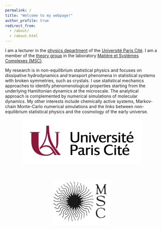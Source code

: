 ```yaml
---
permalink: /
title: "Welcome to my webpage!"
author_profile: true
redirect_from: 
  - /about/
  - /about.html
---
```




I am a lecturer in the [physics department](https://physique.u-paris.fr/) of the [Université Paris Cité](https://u-paris.fr/). I am a member of the [theory group](https://sites.google.com/view/theory-of-complex-systems/) in the laboratory [Matière et Systèmes Complexes (MSC)](https://msc.u-paris.fr/). 

My research is in non-equilibrium statistical physics and focuses on dissipative hydrodynamics and transport phenomena in statistical systems with broken symmetries, such as crystals. I use statistical mechanics approaches to identify phenomenological properties starting from the underlying Hamiltonian dynamics at the microscale. The analytical approach is complemented by numerical simulations of molecular dynamics. My other interests include chemically active systems, Markov-chain Monte-Carlo numerical simulations and the links between non-equilibrium statistical physics and the cosmology of the early universe.

<div style="display: flex; justify-content: center; gap: 50px; flex-wrap: wrap;">
   <img src="/images/Logo_UPC.png" alt="Logo_UPC" style="height: 150px; width: auto;">
  <img src="/images/Logo_MSC.png" alt="Logo_MSC" style="height: 150px; width: auto;">
</div>

